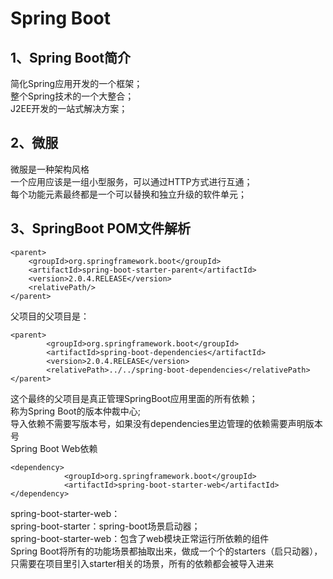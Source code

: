 # Spring Boot
## 1、Spring Boot简介
简化Spring应用开发的一个框架；<br>
整个Spring技术的一个大整合；<br>
J2EE开发的一站式解决方案；<br>
## 2、微服
微服是一种架构风格<br>
一个应用应该是一组小型服务，可以通过HTTP方式进行互通；<br>
每个功能元素最终都是一个可以替换和独立升级的软件单元；
## 3、SpringBoot POM文件解析

    <parent>
		<groupId>org.springframework.boot</groupId>
		<artifactId>spring-boot-starter-parent</artifactId>
		<version>2.0.4.RELEASE</version>
		<relativePath/> 
	</parent>
父项目的父项目是：

    <parent>
            <groupId>org.springframework.boot</groupId>
            <artifactId>spring-boot-dependencies</artifactId>
            <version>2.0.4.RELEASE</version>
            <relativePath>../../spring-boot-dependencies</relativePath>
    </parent>
   这个最终的父项目是真正管理SpringBoot应用里面的所有依赖；<br>
   称为Spring Boot的版本仲裁中心;<br>
   导入依赖不需要写版本号，如果没有dependencies里边管理的依赖需要声明版本号<br>
   Spring Boot Web依赖
   
    <dependency>
    			<groupId>org.springframework.boot</groupId>
    			<artifactId>spring-boot-starter-web</artifactId>
    </dependency>
   spring-boot-starter-web：<br>
       spring-boot-starter：spring-boot场景启动器；<br>
       spring-boot-starter-web：包含了web模块正常运行所依赖的组件<br>
    Spring Boot将所有的功能场景都抽取出来，做成一个个的starters（启只动器），
    只需要在项目里引入starter相关的场景，所有的依赖都会被导入进来
        

